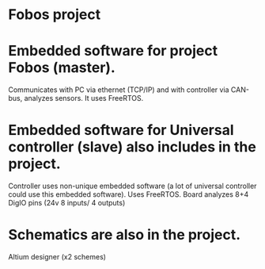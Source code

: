 # Fobos project
# Embedded software for project Fobos (master).
Communicates with PC via ethernet (TCP/IP) and with controller via CAN-bus, analyzes sensors. It uses FreeRTOS.
# Embedded software for Universal controller (slave) also includes in the project.
Controller uses non-unique embedded software (a lot of universal controller could use this embedded software). Uses FreeRTOS.
Board analyzes 8+4 DigIO pins (24v 8 inputs/ 4 outputs)
# Schematics are also in the project.
Altium designer (x2 schemes)
